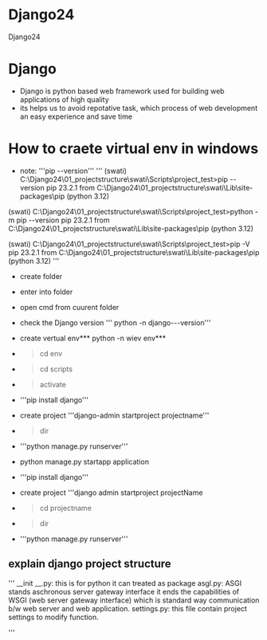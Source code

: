 # Django24
Django24

# Django
* Django is python based web framework used for building web applications of high quality
* its helps us to avoid repotative task, which process of web development an easy experience and save time

# How to craete virtual env in windows
* note: '''pip --version'''
  '''
(swati) C:\Django24\01_projectstructure\swati\Scripts\project_test>pip --version
pip 23.2.1 from C:\Django24\01_projectstructure\swati\Lib\site-packages\pip (python 3.12)

(swati) C:\Django24\01_projectstructure\swati\Scripts\project_test>python -m pip --version
pip 23.2.1 from C:\Django24\01_projectstructure\swati\Lib\site-packages\pip (python 3.12)

(swati) C:\Django24\01_projectstructure\swati\Scripts\project_test>pip -V
pip 23.2.1 from C:\Django24\01_projectstructure\swati\Lib\site-packages\pip (python 3.12)
  '''
* create folder
* enter into folder
* open cmd from cuurent folder
* check the Django version ''' python -n django---version'''
* create vertual env*** python -n wiev env***
*  > cd env
* > cd scripts
* > activate
* '''pip install django'''
* create project '''django-admin startproject projectname'''
* > dir
* '''python manage.py runserver'''


* python manage.py startapp application
* '''pip install django'''
* create project '''django admin startproject projectName
* > cd projectname
* > dir
* '''python manage.py runserver''' 
  
## explain django project structure
'''
__init __.py: this is for python it can treated as package
asgl.py: ASGI stands aschronous server gateway interface
         it ends the capabilities of WSGI (web server gateway interface) which is standard way communication b/w web server and web application.
settings.py: this file contain project settings to modify function.

'''
